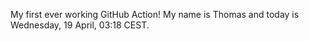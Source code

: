 My first ever working GitHub Action!
My name is Thomas and today is Wednesday, 19 April, 03:18 CEST. 
